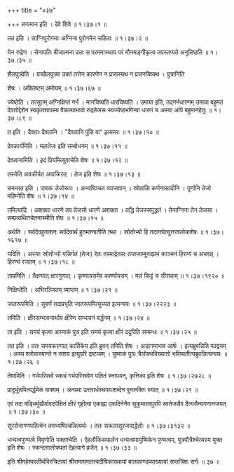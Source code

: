 +++
title = "०३७"

+++
तप्यमान इति । देवे शिवे  ॥  १।३७।१ ॥   

  

तत इति । साग्निपुरोगमाः अग्निना पुरोगमेन सहिताः  ॥  १।३७।२ ॥   

  

येन रुद्रेण । सेनापतिः बीजात्मना दत्तः स परममास्थाय परं मौनमङ्गीकृत्य तपस्तप्यते अनुतिष्ठति  ॥  १।३७।३५ ॥   

  

शैलपुत्र्येति । यच्छैलपुत्र्या उक्तं तत्तेन कारणेन न प्रजास्यथ न प्रजनयिष्यथ । पुत्रानिति  

शेषः । अक्लिष्टम् अमोघम्  ॥  १।३७।६७ ॥   

  

ज्येष्ठेति । तत्सुतम् अग्निक्षिप्तं गर्भं । मानयिष्यति धारयिष्यति । उमाया इति, तद्गर्भधारणम् उमाया बहुमतं देवतोद्देशेन स्वकृतशापस्य वैकल्याभावो रुद्रतेजसः स्वज्येष्ठभगिन्या धारणं च अस्या अपि बहुमानहेतुः  ॥  १।३७।८९ ॥   

  

त इति । दैवताः दैवतानि । "दैवतानि पुंसि वा" इत्यमरः  ॥  १।३७।१० ॥   

  

देवकार्यमिति । महातेजः इति सम्बोधनम्  ॥  १।३७।११ ॥   

  

देवतानामिति । इदं प्रियमित्युवाचेति शेषः  ॥  १।३७।१२ ॥   

  

तस्येति अवकीर्यत अवाकिरत् । तेज इति शेषः  ॥  १।३७।१३ ॥   

  

समन्तत इति । पावकः तेजोरूपः । अभ्यषिञ्चत व्याप्तवान् । स्रोतांसि कर्णनासादीनि । पूर्णानि तेजो महिम्नेति शेषः  ॥  १।३७।१४ ॥   

  

तमित्यादि । अशक्ता धारणे तव तेजसो धारणे अशक्ता । तद्धि तेजस्समुद्धतं । तेनाग्निना तेन तेजसा । सम्प्रव्यथितचेतनास्मीति शेषः  ॥  १।३७।१५ ॥   

  

अथेति । सर्वदेवहुताशनः सर्वदेवार्थं हुतमश्नातीति तथा । स्रोतोभ्यो हि तदानघेत्युत्तरश्लोकशेषः  ॥  १।३७।१६१७ ॥   

  

यदिति । अस्याः स्रोतोभ्यो यन्निर्गतं (तेजः) रेतः तस्माद्रेतसः तप्तजाम्बूनदप्रभं काञ्चनं हिरण्यं च अभवत् । हिरण्यं रजतम्  ॥  १।३७।१८ ॥   

  

ताम्रमिति । तैक्ष्ण्यात् क्षारगुणात् । कृष्णायसमेव कार्ष्णायसम् । मलं किट्टं च सीसकम्  ॥  १।३७।१९२० ॥   

  

निक्षिप्तेति । अभिरञ्जितम् व्याप्तम्  ॥  १।३७।२१ ॥   

  

जातरूपमिति । सुवर्णं तदाप्रभृति जातरूपमित्युच्यत इत्यन्वयः  ॥  १।३७।२२२३ ॥   

  

तमिति । क्षीरसम्भावनार्थाय क्षीरेण सम्भावनं वर्द्धनम्  ॥  १।३७।२४ ॥   

  

ता इति । समयं कृत्वा अस्माकं पुत्र इति समयं कृत्वा क्षीरं ददुरिति सम्बन्धः  ॥  १।३७।२५ ॥   

  

तत इति । ततः समयकरणात् कार्तिकेय इति ब्रुवन् तमिति शेषः । अडागमाभाव आर्षः । इत्यब्रुवन्निति पदद्वयम् । अस्य श्लोकस्यान्ते न संशय इत्युपरि द्रष्टव्यम् । युष्माकं पुत्रः त्रैलोक्यविख्यातो भविष्यतीत्यब्रुवन्नित्यन्वयः  ॥  १।३७।२६ ॥   

  

तेषामिति । गर्भपरिस्रवे स्कन्नं गर्भपरिस्रवेण पतितं स्नापयन्, कृत्तिका इति शेषः  ॥  १।३७।२७२८ ॥   

  

प्रादुर्भूतमित्यर्द्धमेकं वाक्यम् । अन्यथा उत्तरार्धस्थपयःशब्देन पुनरुक्तिः स्यात्  ॥  १।३७।२९ ॥   

  

एवं तदा षड्भिर्मुखैर्यावदपेक्षितं क्षीरं गृहीत्वा एकाह्ना एकदिनेनैव सुकुमारवपुरपि स्वतेजसैव दैत्यसैन्यगणानजयत्  ॥  १।३७।३० ॥   

  

सुरसेनागणपतित्वेन तमभ्यषिञ्चन्नित्यर्थः । ततः सकलासुरजयाद्धेतोः  ॥  १।३७।३१३२ ॥   

  

धन्यत्वपुण्यत्वे विवृणोति भक्तश्चेति । ऐहलौकिकफलेन धन्यत्वमामुष्मिकेन पुण्यत्वम्, पुत्रपौत्रैश्चेत्यस्य युक्त इति शेषः । स्कन्दसालोक्यतां देहत्यागे व्रजेत्  ॥  १।३७।३३ ॥   

  

इति श्रीमहेश्वरतीर्थविरचितायां श्रीरामायणतत्त्वदीपिकाख्यायां बालकाण्डव्याख्यायां सप्तत्रिंशः सर्गः  ॥  ३७  ॥   

  

  

